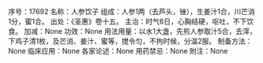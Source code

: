 序号：17692
名称：人参饮子
组成：人参1两（去芦头，锉），生姜汁1合，川芒消1分，蜜1合。
出处：《圣惠》卷十五。
主治：时气6日，心胸结硬，呕吐，不下饮食。
加减：None
功效：None
用法用量：以水1大盏，先煎人参取汁5合，去滓，下鸡子清1枚，及芒消、姜汁、蜜等，搅令匀，不拘时候，分温2服。
制备方法：None
临床应用：None
各家论述：None
用药禁忌：None
附注：None
